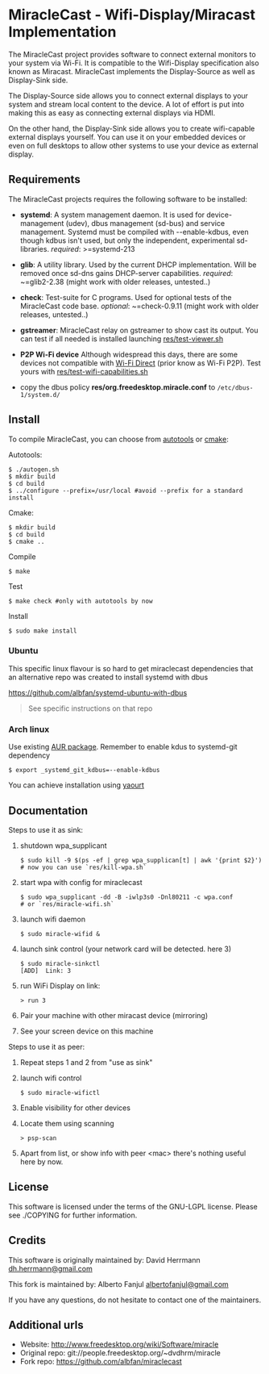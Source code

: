 # MiracleCast - Wifi-Display/Miracast Implementation

The MiracleCast project provides software to connect external monitors to your system via Wi-Fi. It is compatible to the Wifi-Display specification also known as Miracast. MiracleCast implements the Display-Source as well as Display-Sink side.

The Display-Source side allows you to connect external displays to your system and stream local content to the device. A lot of effort is put into making this as easy as connecting external displays via HDMI.

On the other hand, the Display-Sink side allows you to create wifi-capable external displays yourself. You can use it on your embedded devices or even on full desktops to allow other systems to use your device as external display.


## Requirements

The MiracleCast projects requires the following software to be installed:
 - **systemd**: A system management daemon. It is used for device-management (udev), dbus management (sd-bus) and service management.
    Systemd must be compiled with --enable-kdbus, even though kdbus isn't used, but only the independent, experimental sd-libraries.
    *required*: >=systemd-213

 - **glib**: A utility library. Used by the current DHCP implementation. Will be removed once sd-dns gains DHCP-server capabilities.
    *required*: ~=glib2-2.38 (might work with older releases, untested..)

 - **check**: Test-suite for C programs. Used for optional tests of the MiracleCast code base.
    *optional*: ~=check-0.9.11 (might work with older releases, untested..)

 - **gstreamer**: MiracleCast relay on gstreamer to show cast its output. You can test if all needed is installed launching [res/test-viewer.sh](https://github.com/albfan/miraclecast/blob/master/res/test-viewer.sh)

 - **P2P Wi-Fi device** Although widespread this days, there are some devices not compatible with [Wi-Fi Direct](http://en.wikipedia.org/wiki/Wi-Fi_Direct) (prior know as Wi-Fi P2P). Test yours with [res/test-wifi-capabilities.sh](https://github.com/albfan/miraclecast/blob/master/res/test_wifi-capabilities.sh)

 - copy the dbus policy **res/org.freedesktop.miracle.conf** to `/etc/dbus-1/system.d/`

## Install

To compile MiracleCast, you can choose from [autotools](http://en.wikipedia.org/wiki/GNU_build_system) or [cmake](http://en.wikipedia.org/wiki/CMake):


Autotools:

    $ ./autogen.sh
    $ mkdir build
    $ cd build
    $ ../configure --prefix=/usr/local #avoid --prefix for a standard install

Cmake:

    $ mkdir build
    $ cd build
    $ cmake ..

Compile

    $ make

Test

    $ make check #only with autotools by now

Install 

    $ sudo make install

### Ubuntu

This specific linux flavour is so hard to get miraclecast dependencies that an alternative repo was created to install systemd with dbus

https://github.com/albfan/systemd-ubuntu-with-dbus

> See specific instructions on that repo

### Arch linux

Use existing [AUR package](https://aur.archlinux.org/packages/miraclecast-github/). Remember to enable kdus to systemd-git dependency

    $ export _systemd_git_kdbus=--enable-kdbus

You can achieve installation using [yaourt](https://wiki.archlinux.org/index.php/Yaourt)

## Documentation

Steps to use it as sink:

 1. shutdown wpa_supplicant

        $ sudo kill -9 $(ps -ef | grep wpa_supplican[t] | awk '{print $2}')
        # now you can use `res/kill-wpa.sh`

 2. start wpa with config for miraclecast

        $ sudo wpa_supplicant -dd -B -iwlp3s0 -Dnl80211 -c wpa.conf
        # or `res/miracle-wifi.sh`

 2. launch wifi daemon

        $ sudo miracle-wifid &

 3. launch sink control (your network card will be detected. here 3)

        $ sudo miracle-sinkctl
        [ADD]  Link: 3

 4. run WiFi Display on link: 

        > run 3

 5. Pair your machine with other miracast device (mirroring)

 6. See your screen device on this machine

Steps to use it as peer:

 1. Repeat steps 1 and 2 from "use as sink"

 2. launch wifi control

        $ sudo miracle-wifictl

 3. Enable visibility for other devices

 4. Locate them using scanning

        > psp-scan

 5. Apart from list, or show info with peer &lt;mac&gt; there's nothing useful here by now.

## License

This software is licensed under the terms of the GNU-LGPL license. Please see ./COPYING for further information.

## Credits

This software is originally maintained by: David Herrmann dh.herrmann@gmail.com 

This fork is maintained by: Alberto Fanjul albertofanjul@gmail.com

If you have any questions, do not hesitate to contact one of the maintainers.

## Additional urls

- Website: http://www.freedesktop.org/wiki/Software/miracle
- Original repo: git://people.freedesktop.org/~dvdhrm/miracle
- Fork repo: https://github.com/albfan/miraclecast

